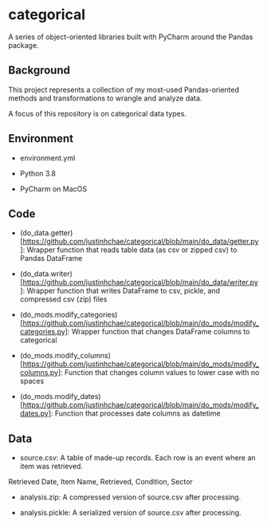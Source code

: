 # categorical

A series of object-oriented libraries built with PyCharm around the Pandas package.

## Background

This project represents a collection of my most-used Pandas-oriented methods and transformations to wrangle and analyze data. 

A focus of this repository is on categorical data types.

## Environment

* environment.yml

* Python 3.8

* PyCharm on MacOS

## Code

* (do_data.getter)[https://github.com/justinhchae/categorical/blob/main/do_data/getter.py]: Wrapper function that reads table data (as csv or zipped csv) to Pandas DataFrame

* (do_data.writer)[https://github.com/justinhchae/categorical/blob/main/do_data/writer.py]: Wrapper function that writes DataFrame to csv, pickle, and compressed csv (zip) files

* (do_mods.modify_categories)[https://github.com/justinhchae/categorical/blob/main/do_mods/modify_categories.py]: Wrapper function that changes DataFrame columns to categorical

* (do_mods.modify_columns)[https://github.com/justinhchae/categorical/blob/main/do_mods/modify_columns.py]: Function that changes column values to lower case with no spaces

* (do_mods.modify_dates)[https://github.com/justinhchae/categorical/blob/main/do_mods/modify_dates.py]: Function that processes date columns as datetime

## Data

* source.csv: A table of made-up records. Each row is an event where an item was retrieved. 

Retrieved Date, Item Name, Retrieved, Condition, Sector

* analysis.zip: A compressed version of source.csv after processing.

* analysis.pickle: A serialized version of source.csv after processing. 


